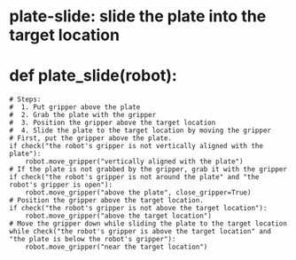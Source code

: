 # plate-slide: slide the plate into the target location
# def plate_slide(robot):
    # Steps:
    #  1. Put gripper above the plate
    #  2. Grab the plate with the gripper
    #  3. Position the gripper above the target location
    #  4. Slide the plate to the target location by moving the gripper
    # First, put the gripper above the plate.
    if check("the robot's gripper is not vertically aligned with the plate"):
        robot.move_gripper("vertically aligned with the plate")
    # If the plate is not grabbed by the gripper, grab it with the gripper
    if check("the robot's gripper is not around the plate" and "the robot's gripper is open"):
        robot.move_gripper("above the plate", close_gripper=True)
    # Position the gripper above the target location.
    if check("the robot's gripper is not above the target location"):
        robot.move_gripper("above the target location")
    # Move the gripper down while sliding the plate to the target location
    while check("the robot's gripper is above the target location" and "the plate is below the robot's gripper"):
        robot.move_gripper("near the target location")